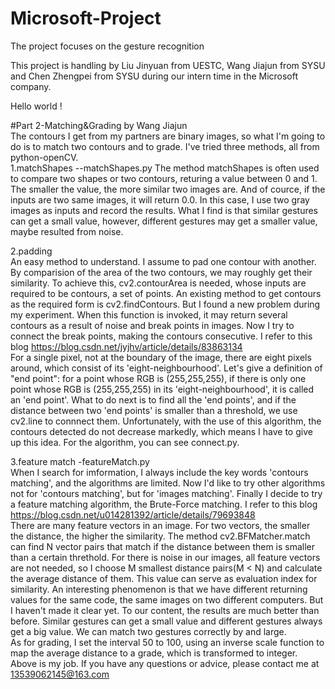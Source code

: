 # Microsoft-Project
The project focuses on the gesture recognition 

This project is handling by Liu Jinyuan from UESTC, Wang Jiajun from SYSU and Chen Zhengpei from SYSU during our intern time in the Microsoft company.

Hello world !

#Part 2-Matching&Grading  by Wang Jiajun  
The contours I get from my partners are binary images, so what I'm going to do is to match two contours and to grade. I've tried three methods, all from python-openCV.  
1.matchShapes --matchShapes.py
The method matchShapes is often used to compare two shapes or two contours, returing a value between 0 and 1. The smaller the value, the more similar two images are. And of cource, if the inputs are two same images, it will return 0.0. In this case, I use two gray images as inputs and record the results. What I find is that similar gestures can get a small value, however, different gestures may get a smaller value, maybe resulted from noise.  

2.padding  
An easy method to understand. I assume to pad one contour with another. By comparision of the area of the two contours, we may roughly get their similarity. To achieve this, cv2.contourArea is needed, whose inputs are required to be contours, a set of points. An existing method to get contours as the required form is cv2.findContours. But I found a new problem during my experiment. When this function is invoked, it may return several contours as a result of noise and break points in images. Now I try to connect the break points, making the contours consecutive. I refer to this blog https://blog.csdn.net/jyjhv/article/details/83863134  
For a single pixel, not at the boundary of the image, there are eight pixels around, which consist of its 'eight-neighbourhood'. Let's give a definition of "end point": for a point whose RGB is (255,255,255), if there is only one point whose RGB is (255,255,255) in its 'eight-neighbourhood', it is called an 'end point'. What to do next is to find all the 'end points', and if the distance between two 'end points' is smaller than a threshold, we use cv2.line to connnect them. Unfortunately, with the use of this algorithm, the contours detected do not decrease markedly, which means I have to give up this idea. For the algorithm, you can see connect.py.   

3.feature match -featureMatch.py  
When I search for imformation, I always include the key words 'contours matching', and the algorithms are limited. Now I'd like to try other algorithms not for 'contours matching', but for 'images matching'. Finally I decide to try a feature matching algorithm, the Brute-Force matching. I refer to this blog https://blog.csdn.net/u014281392/article/details/79693848  
There are many feature vectors in an image. For two vectors, the smaller the distance, the higher the similarity. The method cv2.BFMatcher.match can find N vector pairs that match if the distance between them is smaller than a certain threthold. For there is noise in our images, all feature vectors are not needed, so I choose M smallest distance pairs(M < N) and calculate the average distance of them. This value can serve as evaluation index for similarity. An interesting phenomenon is that we have different returning values for the same code, the same images on two different computers. But I haven't made it clear yet. To our content, the results are much better than before. Similar gestures can get a small value and different gestures always get a big value. We can match two gestures correctly by and large.  
As for grading, I set the interval 50 to 100, using an inverse scale function to map the average distance to a grade, which is transformed to integer.  
Above is my job. If you have any questions or advice, please contact me at 13539062145@163.com
